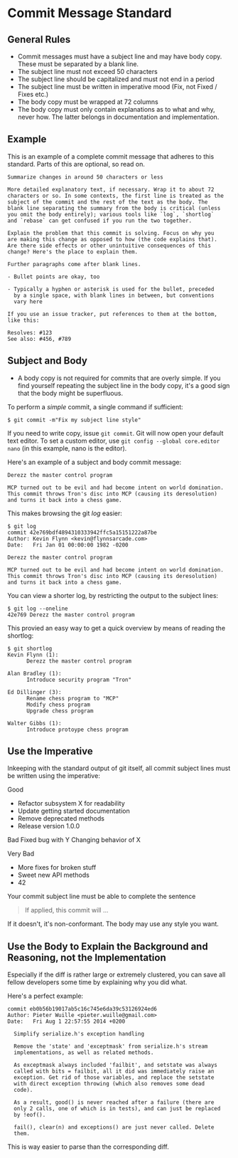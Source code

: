 # Commit Message Standard

## General Rules
- Commit messages must have a subject line and may have body copy. These must be separated by a blank line.
- The subject line must not exceed 50 characters
- The subject line should be capitalized and must not end in a period
- The subject line must be written in imperative mood (Fix, not Fixed / Fixes etc.)
- The body copy must be wrapped at 72 columns
- The body copy must only contain explanations as to what and why, never how. The latter belongs in documentation and implementation.

## Example
This is an example of a complete commit message that adheres to this standard. Parts of this are optional, so read on.

    Summarize changes in around 50 characters or less

    More detailed explanatory text, if necessary. Wrap it to about 72
    characters or so. In some contexts, the first line is treated as the
    subject of the commit and the rest of the text as the body. The
    blank line separating the summary from the body is critical (unless
    you omit the body entirely); various tools like `log`, `shortlog`
    and `rebase` can get confused if you run the two together.

    Explain the problem that this commit is solving. Focus on why you
    are making this change as opposed to how (the code explains that).
    Are there side effects or other unintuitive consequences of this
    change? Here's the place to explain them.

    Further paragraphs come after blank lines.

    - Bullet points are okay, too

    - Typically a hyphen or asterisk is used for the bullet, preceded
      by a single space, with blank lines in between, but conventions
      vary here

    If you use an issue tracker, put references to them at the bottom,
    like this:

    Resolves: #123
    See also: #456, #789

## Subject and Body
- A body copy is not required for commits that are overly simple. If you find yourself repeating the subject line in the body copy, it's a good sign that the body might be superfluous.

To perform a *simple* commit, a single command if sufficient:

    $ git commit -m"Fix my subject line style"

If you need to write copy, issue `git commit`. Git will now open your default text editor. To set a custom editor, use `git config --global core.editor nano` (in this example, nano is the editor).

Here's an example of a subject and body commit message:

    Derezz the master control program

    MCP turned out to be evil and had become intent on world domination.
    This commit throws Tron's disc into MCP (causing its deresolution)
    and turns it back into a chess game.
  
This makes browsing the git *log* easier:

    $ git log
    commit 42e769bdf4894310333942ffc5a15151222a87be
    Author: Kevin Flynn <kevin@flynnsarcade.com>
    Date:   Fri Jan 01 00:00:00 1982 -0200

    Derezz the master control program

    MCP turned out to be evil and had become intent on world domination.
    This commit throws Tron's disc into MCP (causing its deresolution)
    and turns it back into a chess game.

You can view a shorter log, by restricting the output to the subject lines:

    $ git log --oneline
    42e769 Derezz the master control program

This provied an easy way to get a quick overview by means of reading the shortlog:

    $ git shortlog
    Kevin Flynn (1):
          Derezz the master control program

    Alan Bradley (1):
          Introduce security program "Tron"

    Ed Dillinger (3):
          Rename chess program to "MCP"
          Modify chess program
          Upgrade chess program

    Walter Gibbs (1):
          Introduce protoype chess program

## Use the Imperative
Inkeeping with the standard output of git itself, all commit subject lines must be written using the imperative:

Good
- Refactor subsystem X for readability
- Update getting started documentation
- Remove deprecated methods
- Release version 1.0.0
  
Bad
Fixed bug with Y
Changing behavior of X

Very Bad
- More fixes for broken stuff
- Sweet new API methods
- 42

Your commit subject line must be able to complete the sentence
> If applied, this commit will ...

If it doesn't, it's non-conformant. The body may use any style you want.

## Use the Body to Explain the Background and Reasoning, not the Implementation
Especially if the diff is rather large or extremely clustered, you can save all fellow developers some time by explaining why you did what.

Here's a perfect example:

    commit eb0b56b19017ab5c16c745e6da39c53126924ed6
    Author: Pieter Wuille <pieter.wuille@gmail.com>
    Date:   Fri Aug 1 22:57:55 2014 +0200

      Simplify serialize.h's exception handling

      Remove the 'state' and 'exceptmask' from serialize.h's stream
      implementations, as well as related methods.

      As exceptmask always included 'failbit', and setstate was always
      called with bits = failbit, all it did was immediately raise an
      exception. Get rid of those variables, and replace the setstate
      with direct exception throwing (which also removes some dead
      code).

      As a result, good() is never reached after a failure (there are
      only 2 calls, one of which is in tests), and can just be replaced
      by !eof().

      fail(), clear(n) and exceptions() are just never called. Delete
      them.

This is way easier to parse than the corresponding diff.